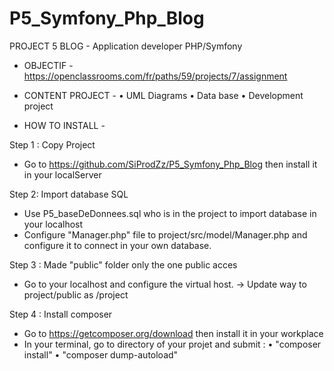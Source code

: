 # P5_Symfony_Php_Blog
PROJECT 5 BLOG - Application developer PHP/Symfony

- OBJECTIF - 
https://openclassrooms.com/fr/paths/59/projects/7/assignment

- CONTENT PROJECT -
• UML Diagrams
• Data base
• Development project

- HOW TO INSTALL -

Step 1 : Copy Project
- Go to https://github.com/SiProdZz/P5_Symfony_Php_Blog then install it in your localServer

Step 2: Import database SQL
- Use P5_baseDeDonnees.sql who is in the project to import database in your localhost
- Configure "Manager.php" file to project/src/model/Manager.php and configure it to connect in your own database.

Step 3 :  Made "public" folder only the one public acces
- Go to your localhost and configure the virtual host. -> Update way to project/public as /project

Step 4 :  Install composer
- Go to https://getcomposer.org/download then install it in your workplace
- In your terminal, go to directory of your projet and submit :
    • "composer install"
    • "composer dump-autoload"